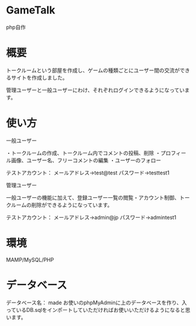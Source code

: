 # GameTalk
php自作
# 概要
トークルームという部屋を作成し、ゲームの種類ごとにユーザー間の交流ができるサイトを作成しました。

管理ユーザーと一般ユーザーにわけ、それぞれログインできるようになっています。
# 使い方
一般ユーザー

・トークルームの作成、トークルーム内でコメントの投稿、削除
・プロフィール画像、ユーザー名、フリーコメントの編集
・ユーザーのフォロー

テストアカウント：
メールアドレス→test@test
パスワード→testtest1

管理ユーザー

一般ユーザーの機能に加えて、登録ユーザー一覧の閲覧・アカウント制御、トークルームの削除ができるようになっています。

テストアカウント：
メールアドレス→admin@jp
パスワード→admintest1

# 環境
MAMP/MySQL/PHP

# データベース
データベース名： made
お使いのphpMyAdminに上のデータベースを作り、入っているDB.sqlをインポートしていただければお使いいただけるようになると思います。


